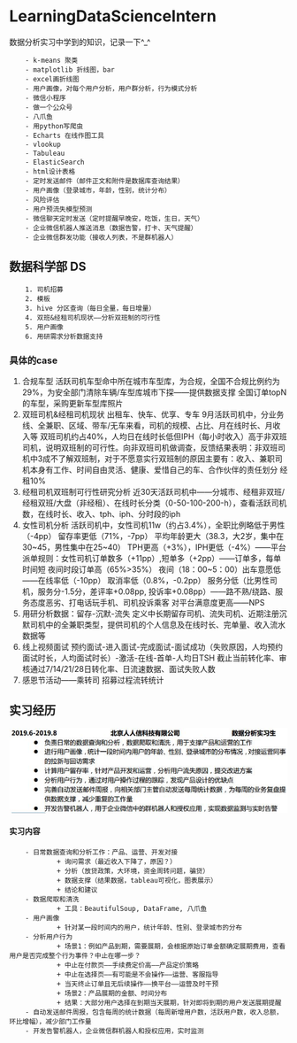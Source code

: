 # LearningDataScienceIntern
数据分析实习中学到的知识，记录一下^_^

        - k-means 聚类
        - matplotlib 折线图，bar
        - excel画折线图
        - 用户画像，对每个用户分析，用户群分析，行为模式分析
        - 微信小程序
        - 做一个公众号
        - 八爪鱼
        - 用python写爬虫
        - Echarts 在线作图工具
        - vlookup
        - Tabuleau
        - ElasticSearch
        - html设计表格
        - 定时发送邮件（邮件正文和附件是数据库查询结果）
        - 用户画像（登录城市，年龄，性别，统计分布）
        - 风险评估
        - 用户预流失模型预测
        - 微信聊天定时发送（定时提醒早晚安，吃饭，生日，天气）
        - 企业微信机器人推送消息（数据告警，打卡、天气提醒）
        - 企业微信群发功能（接收人列表，不是群机器人）
        

## 数据科学部 DS
        1. 司机招募
        2. 模板
        3. hive 分区查询（每日全量，每日增量）
        4. 双班&经租司机现状——分析双班制的可行性
        5. 用户画像
        6. 用研需求分析数据支持
### 具体的case
1. 合规车型
                活跃司机车型命中所在城市车型库，为合规，全国不合规比例约为29%，为安全部门清除车辆/车型库城市下探——提供数据支撑
                全国订单topN的车型，采购更新车型库照片
2. 双班司机&经租司机现状
                出租车、快车、优享、专车 9月活跃司机中，分业务线、全兼职、区域、带车/无车来看，司机的规模、占比、月在线时长、月收入等
                双班司机约占40%，人均日在线时长低但IPH（每小时收入）高于非双班司机，说明双班制的可行性。向非双班司机做调查，反馈结果表明：非双班司机中3成不了解双班制，对于不愿意实行双班制的原因主要有：收入、兼职司机本身有工作、时间自由灵活、健康、爱惜自己的车、合作伙伴的责任划分
                经租10%
3. 经租司机双班制可行性研究分析
                近30天活跃司机中——分城市、经租非双班/经租双班/大盘（非经租）、在线时长分类（0-50-100-200-h），查看活跃司机数，在线时长、收入、tph、iph、分时段的iph
4. 女性司机分析
                活跃司机中，女性司机11w（约占3.4%），全职比例略低于男性（-4pp）
                留存率更低（71%，-7pp）
                平均年龄更大（38.3，大2岁，集中在30~45，男性集中在25~40）
                TPH更高（+3%），IPH更低（-4%）——平台派单规则：女性司机订单数多（+11pp）,短单多（+2pp）——订单多，每单时间短
                夜间时段订单高（65%>35%）
                夜间（18：00~5：00）出车意愿低——在线率低（-10pp）
                取消率低（0.8%，-0.2pp）
                服务分低（比男性司机，服务分-1.5分，差评率+0.08pp, 投诉率+0.08pp）——路不熟/绕路、服务态度恶劣、打电话玩手机、司机投诉乘客
                对平台满意度更高——NPS
5. 用研分析数据：留存-沉默-流失
                定义中长期留存司机、流失司机、近期注册沉默司机中的全兼职类型，提供司机的个人信息及在线时长、完单量、收入流水数据等
6. 线上视频面试
                预约面试-进入面试-完成面试-面试成功（失败原因，人均预约面试时长，人均面试时长）-激活-在线-首单-人均日TSH
                截止当前转化率、审核通过7/14/21/28日转化率、日流速数据、面试失败人数
7. 感恩节活动——乘转司
                招募过程流转统计




## 实习经历
![实习经历01](https://github.com/ElsaQf/LearningDataScienceIntern/blob/master/PicturesUsing/%E5%AE%9E%E4%B9%A0%E7%BB%8F%E5%8E%8601.JPG)
#### 实习内容
        - 日常数据查询和分析工作：产品、运营、开发对接
                + 询问需求（最近收入下降了，原因？）
                + 分析（放贷政策，大环境，资金周转问题，骗贷）
                + 数据支撑（结果数据，tableau可视化，图表展示）
                + 结论和建议
        - 数据爬取和清洗
                + 工具：BeautifulSoup, DataFrame, 八爪鱼
        - 用户画像
                + 针对某一段时间内的用户，统计年龄、性别、登录城市的分布
        - 分析用户行为
                + 场景1：例如产品到期，需要展期，会根据原始订单金额确定展期费用，查看用户是否完成整个行为事件？中止在哪一步？
                + 中止在付款页——手续费定价高——产品定价策略
                + 中止在选择页——有可能是不会操作——运营、客服指导
                + 当天终止订单且无后续操作——换平台——运营及时干预
                + 场景2：产品展期的金额、时间分布
                + 结果：大部分用户选择在到期当天展期，针对即将到期的用户发送展期提醒
        - 自动发送邮件周报，包含每周的统计数据（每周新增用户数，活跃用户数，收入总额，环比增幅），减少部门工作量
        - 开发告警机器人，企业微信群机器人和授权应用，实时监测

